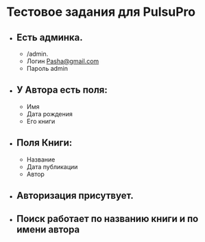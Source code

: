 # Тестовое задания для PulsuPro

- ## Есть админка.

    - /admin.
    - Логин Pasha@gmail.com
    - Пароль admin

- ## У Автора есть поля:

    - Имя
    - Дата рождения
    - Его книги

- ## Поля Книги:

    - Название
    - Дата публикации
    - Автор

- ## Авторизация присутвует.

- ## Поиск работает по названию книги и по имени автора
